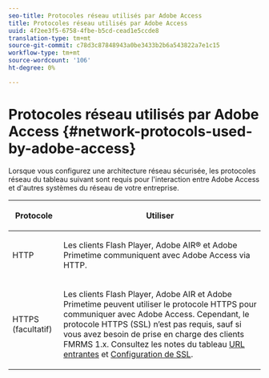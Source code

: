 ```yaml
---
seo-title: Protocoles réseau utilisés par Adobe Access
title: Protocoles réseau utilisés par Adobe Access
uuid: 4f2ee3f5-6758-4fbe-b5cd-cead1e5ccde8
translation-type: tm+mt
source-git-commit: c78d3c87848943a0be3433b2b6a543822a7e1c15
workflow-type: tm+mt
source-wordcount: '106'
ht-degree: 0%

---
```



# Protocoles réseau utilisés par Adobe Access {#network-protocols-used-by-adobe-access}

Lorsque vous configurez une architecture réseau sécurisée, les protocoles réseau du tableau suivant sont requis pour l&#39;interaction entre Adobe Access et d&#39;autres systèmes du réseau de votre entreprise.

<table frame="all" colsep="1" rowsep="1" class="+ topic/table adobe-d/table " id="table-itc-33z-n4"> 
 <thead class="- topic/thead "> 
  <tr rowsep="1" class="- topic/row "> 
   <th colname="1" class="- topic/entry entry"> <p class="- topic/p ">Protocole </p> </th> 
   <th colname="2" class="- topic/entry entry"> <p class="- topic/p ">Utiliser </p> </th> 
  </tr> 
 </thead>
 <tbody class="- topic/tbody "> 
  <tr rowsep="1" class="- topic/row "> 
   <td colname="1" class="- topic/entry "> <p class="- topic/p ">HTTP </p> </td> 
   <td colname="2" class="- topic/entry "> <p class="- topic/p ">Les clients Flash Player, Adobe AIR® et Adobe Primetime communiquent avec Adobe Access via HTTP. </p> </td> 
  </tr> 
  <tr rowsep="0" class="- topic/row "> 
   <td colname="1" class="- topic/entry "> <p class="- topic/p ">HTTPS (facultatif) </p> </td> 
   <td colname="2" class="- topic/entry "> <p class="- topic/p ">Les clients Flash Player, Adobe AIR et Adobe Primetime peuvent utiliser le protocole HTTPS pour communiquer avec Adobe Access. Cependant, le protocole HTTPS (SSL) n’est pas requis, sauf si vous avez besoin de prise en charge des clients FMRMS 1.x. Consultez les notes du tableau <a href="network-topology-firewall-rules.md" format="dita" scope="local"> URL entrantes</a> et <a href="network-topology-nw-protocols.md"> Configuration de SSL</a>. </p> </td> 
  </tr> 
 </tbody> 
</table>